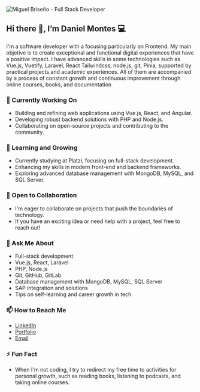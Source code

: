 ![Miguel Briseño - Full Stack Developer](https://media.licdn.com/dms/image/v2/D4E16AQE7hEVVswVGTg/profile-displaybackgroundimage-shrink_350_1400/profile-displaybackgroundimage-shrink_350_1400/0/1719243542205?e=1729728000&v=beta&t=h5eOI_CiUFjpEnl2DvE-27Akiq9sMrn7Kj646Q-QNyw)

## Hi there 👋, I’m Daniel Montes 💻

I'm a software developer with a focusing particularly on Frontend. My main objetive is to create exceptional and functional digital experiences that have a positive impact. I have advanced skills in some technologies such as Vue.js, Vuetify, Laravel, React Tailwindcss, node.js, git, Pinia, supported by practical projects and academic experiences. All of them are accompanied by a process of constant growth and continuous improvement through online courses, books, and documentation

### 🔭 Currently Working On
- Building and refining web applications using Vue.js, React, and Angular.
- Developing robust backend solutions with PHP and Node.js.
- Collaborating on open-source projects and contributing to the community.

### 🌱 Learning and Growing
- Currently studying at Platzi, focusing on full-stack development.
- Enhancing my skills in modern front-end and backend frameworks.
- Exploring advanced database management with MongoDB, MySQL, and SQL Server.


### 🤝 Open to Collaboration
- I'm eager to collaborate on projects that push the boundaries of technology.
- If you have an exciting idea or need help with a project, feel free to reach out!

### 💬 Ask Me About
- Full-stack development
- Vue.js, React, Laravel
- PHP, Node.js
- Git, GitHub, GitLab
- Database management with MongoDB, MySQL, SQL Server
- SAP integration and solutions
- Tips on self-learning and career growth in tech

### 📫 How to Reach Me
- [LinkedIn](linkedin.com/in/angel-daniel-montes-villarreal-28686a258)
- [Portfolio](https://danideveloper11.github.io/my-portfolio/#/)
- [Email](mailto:angel.montes0498@gmail.com)

### ⚡ Fun Fact
- When I'm not coding, I try to redirect my free time to activities for personal growth, such as reading books, listening to podcasts, and taking online courses. 
